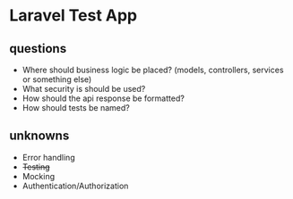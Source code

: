 # Laravel Test App

## questions

- Where should business logic be placed? (models, controllers, services or something else)
- What security is should be used?
- How should the api response be formatted?
- How should tests be named?

## unknowns

- Error handling
- ~~Testing~~
- Mocking
- Authentication/Authorization
